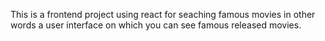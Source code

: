 This is a frontend project using react for seaching famous movies in other words a user interface on which you can see famous released movies.
